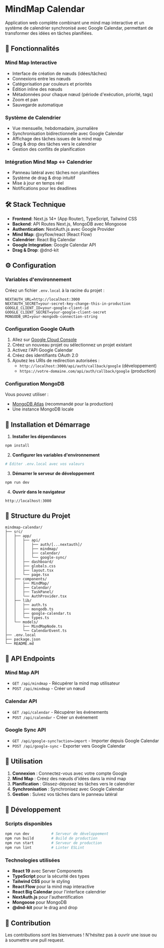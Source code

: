# MindMap Calendar

Application web complète combinant une mind map interactive et un système de calendrier synchronisé avec Google Calendar, permettant de transformer des idées en tâches planifiées.

## 🚀 Fonctionnalités

### Mind Map Interactive
- Interface de création de nœuds (idées/tâches)
- Connexions entre les nœuds
- Catégorisation par couleurs et priorités
- Édition inline des nœuds
- Métadonnées pour chaque nœud (période d'exécution, priorité, tags)
- Zoom et pan
- Sauvegarde automatique

### Système de Calendrier
- Vue mensuelle, hebdomadaire, journalière
- Synchronisation bidirectionnelle avec Google Calendar
- Affichage des tâches issues de la mind map
- Drag & drop des tâches vers le calendrier
- Gestion des conflits de planification

### Intégration Mind Map ↔ Calendrier
- Panneau latéral avec tâches non planifiées
- Système de drag & drop intuitif
- Mise à jour en temps réel
- Notifications pour les deadlines

## 🛠️ Stack Technique

- **Frontend**: Next.js 14+ (App Router), TypeScript, Tailwind CSS
- **Backend**: API Routes Next.js, MongoDB avec Mongoose
- **Authentication**: NextAuth.js avec Google Provider
- **Mind Map**: @xyflow/react (React Flow)
- **Calendrier**: React Big Calendar
- **Google Integration**: Google Calendar API
- **Drag & Drop**: @dnd-kit

## ⚙️ Configuration

### Variables d'environnement

Créez un fichier `.env.local` à la racine du projet :

```env
NEXTAUTH_URL=http://localhost:3000
NEXTAUTH_SECRET=your-secret-key-change-this-in-production
GOOGLE_CLIENT_ID=your-google-client-id
GOOGLE_CLIENT_SECRET=your-google-client-secret
MONGODB_URI=your-mongodb-connection-string
```

### Configuration Google OAuth

1. Allez sur [Google Cloud Console](https://console.cloud.google.com/)
2. Créez un nouveau projet ou sélectionnez un projet existant
3. Activez l'API Google Calendar
4. Créez des identifiants OAuth 2.0
5. Ajoutez les URIs de redirection autorisées :
   - `http://localhost:3000/api/auth/callback/google` (développement)
   - `https://votre-domaine.com/api/auth/callback/google` (production)

### Configuration MongoDB

Vous pouvez utiliser :
- [MongoDB Atlas](https://www.mongodb.com/atlas) (recommandé pour la production)
- Une instance MongoDB locale

## 🚀 Installation et Démarrage

1. **Installer les dépendances**
```bash
npm install
```

2. **Configurer les variables d'environnement**
```bash
# Éditer .env.local avec vos valeurs
```

3. **Démarrer le serveur de développement**
```bash
npm run dev
```

4. **Ouvrir dans le navigateur**
```
http://localhost:3000
```

## 📁 Structure du Projet

```
mindmap-calendar/
├── src/
│   ├── app/
│   │   ├── api/
│   │   │   ├── auth/[...nextauth]/
│   │   │   ├── mindmap/
│   │   │   ├── calendar/
│   │   │   └── google-sync/
│   │   ├── dashboard/
│   │   ├── globals.css
│   │   ├── layout.tsx
│   │   └── page.tsx
│   ├── components/
│   │   ├── MindMap/
│   │   ├── Calendar/
│   │   ├── TaskPanel/
│   │   └── AuthProvider.tsx
│   ├── lib/
│   │   ├── auth.ts
│   │   ├── mongodb.ts
│   │   ├── google-calendar.ts
│   │   └── types.ts
│   └── models/
│       ├── MindMapNode.ts
│       └── CalendarEvent.ts
├── .env.local
├── package.json
└── README.md
```

## 🔗 API Endpoints

### Mind Map API
- `GET /api/mindmap` - Récupérer la mind map utilisateur
- `POST /api/mindmap` - Créer un nœud

### Calendar API
- `GET /api/calendar` - Récupérer les événements
- `POST /api/calendar` - Créer un événement

### Google Sync API
- `GET /api/google-sync?action=import` - Importer depuis Google Calendar
- `POST /api/google-sync` - Exporter vers Google Calendar

## 🎯 Utilisation

1. **Connexion** : Connectez-vous avec votre compte Google
2. **Mind Map** : Créez des nœuds d'idées dans la mind map
3. **Planification** : Glissez-déposez les tâches vers le calendrier
4. **Synchronisation** : Synchronisez avec Google Calendar
5. **Gestion** : Suivez vos tâches dans le panneau latéral

## 🔧 Développement

### Scripts disponibles

```bash
npm run dev          # Serveur de développement
npm run build        # Build de production
npm run start        # Serveur de production
npm run lint         # Linter ESLint
```

### Technologies utilisées

- **React 19** avec Server Components
- **TypeScript** pour la sécurité des types
- **Tailwind CSS** pour le styling
- **React Flow** pour la mind map interactive
- **React Big Calendar** pour l'interface calendrier
- **NextAuth.js** pour l'authentification
- **Mongoose** pour MongoDB
- **@dnd-kit** pour le drag and drop

## 🤝 Contribution

Les contributions sont les bienvenues ! N'hésitez pas à ouvrir une issue ou à soumettre une pull request.
